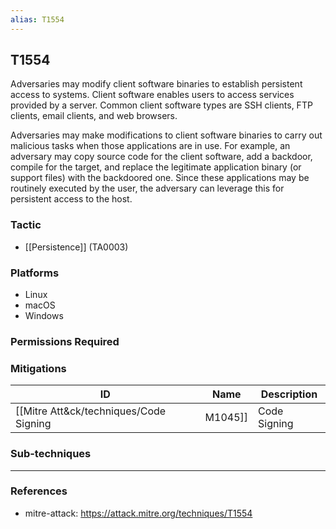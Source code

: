 ```yaml
---
alias: T1554
---
```


## T1554

Adversaries may modify client software binaries to establish persistent access to systems. Client software enables users to access services provided by a server. Common client software types are SSH clients, FTP clients, email clients, and web browsers.

Adversaries may make modifications to client software binaries to carry out malicious tasks when those applications are in use. For example, an adversary may copy source code for the client software, add a backdoor, compile for the target, and replace the legitimate application binary (or support files) with the backdoored one. Since these applications may be routinely executed by the user, the adversary can leverage this for persistent access to the host.


### Tactic
- [[Persistence]] (TA0003)

### Platforms
- Linux
- macOS
- Windows

### Permissions Required

### Mitigations

| ID | Name | Description |
| --- | --- | --- |
| [[Mitre Att&ck/techniques/Code Signing|M1045]] | Code Signing | Ensure all application component binaries are signed by the correct application developers. |

### Sub-techniques


---
### References

- mitre-attack: https://attack.mitre.org/techniques/T1554
